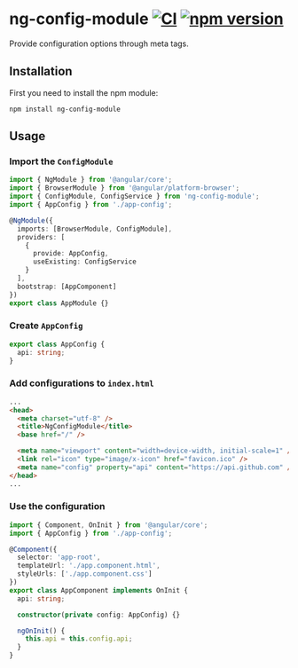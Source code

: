 # ng-config-module [![CI](https://github.com/domirs/ng-config-module/actions/workflows/ci.yml/badge.svg)](https://github.com/domirs/ng-config-module/actions/workflows/ci.yml) [![npm version](https://badge.fury.io/js/ng-config-module.svg)](https://badge.fury.io/js/ng-config-module)

Provide configuration options through meta tags.

## Installation

First you need to install the npm module:

`npm install ng-config-module`

## Usage

### Import the `ConfigModule`

```typescript
import { NgModule } from '@angular/core';
import { BrowserModule } from '@angular/platform-browser';
import { ConfigModule, ConfigService } from 'ng-config-module';
import { AppConfig } from './app-config';

@NgModule({
  imports: [BrowserModule, ConfigModule],
  providers: [
    {
      provide: AppConfig,
      useExisting: ConfigService
    }
  ],
  bootstrap: [AppComponent]
})
export class AppModule {}
```

### Create `AppConfig`

```typescript
export class AppConfig {
  api: string;
}
```

### Add configurations to `index.html`

```html
...
<head>
  <meta charset="utf-8" />
  <title>NgConfigModule</title>
  <base href="/" />

  <meta name="viewport" content="width=device-width, initial-scale=1" />
  <link rel="icon" type="image/x-icon" href="favicon.ico" />
  <meta name="config" property="api" content="https://api.github.com" />
</head>
...
```

### Use the configuration

```typescript
import { Component, OnInit } from '@angular/core';
import { AppConfig } from './app-config';

@Component({
  selector: 'app-root',
  templateUrl: './app.component.html',
  styleUrls: ['./app.component.css']
})
export class AppComponent implements OnInit {
  api: string;

  constructor(private config: AppConfig) {}

  ngOnInit() {
    this.api = this.config.api;
  }
}
```
